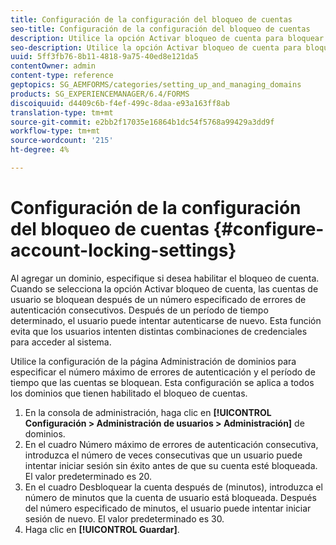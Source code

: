 ```yaml
---
title: Configuración de la configuración del bloqueo de cuentas
seo-title: Configuración de la configuración del bloqueo de cuentas
description: Utilice la opción Activar bloqueo de cuenta para bloquear las cuentas de usuario después de un número especificado de errores de autenticación consecutivos.
seo-description: Utilice la opción Activar bloqueo de cuenta para bloquear las cuentas de usuario después de un número especificado de errores de autenticación consecutivos.
uuid: 5ff3fb76-8b11-4818-9a75-40ed8e121da5
contentOwner: admin
content-type: reference
geptopics: SG_AEMFORMS/categories/setting_up_and_managing_domains
products: SG_EXPERIENCEMANAGER/6.4/FORMS
discoiquuid: d4409c6b-f4ef-499c-8daa-e93a163ff8ab
translation-type: tm+mt
source-git-commit: e2bb2f17035e16864b1dc54f5768a99429a3dd9f
workflow-type: tm+mt
source-wordcount: '215'
ht-degree: 4%

---
```



# Configuración de la configuración del bloqueo de cuentas {#configure-account-locking-settings}

Al agregar un dominio, especifique si desea habilitar el bloqueo de cuenta. Cuando se selecciona la opción Activar bloqueo de cuenta, las cuentas de usuario se bloquean después de un número especificado de errores de autenticación consecutivos. Después de un período de tiempo determinado, el usuario puede intentar autenticarse de nuevo. Esta función evita que los usuarios intenten distintas combinaciones de credenciales para acceder al sistema.

Utilice la configuración de la página Administración de dominios para especificar el número máximo de errores de autenticación y el período de tiempo que las cuentas se bloquean. Esta configuración se aplica a todos los dominios que tienen habilitado el bloqueo de cuentas.

1. En la consola de administración, haga clic en **[!UICONTROL Configuración > Administración de usuarios > Administración]** de dominios.
1. En el cuadro Número máximo de errores de autenticación consecutiva, introduzca el número de veces consecutivas que un usuario puede intentar iniciar sesión sin éxito antes de que su cuenta esté bloqueada. El valor predeterminado es 20.
1. En el cuadro Desbloquear la cuenta después de (minutos), introduzca el número de minutos que la cuenta de usuario está bloqueada. Después del número especificado de minutos, el usuario puede intentar iniciar sesión de nuevo. El valor predeterminado es 30.
1. Haga clic en **[!UICONTROL Guardar]**.


